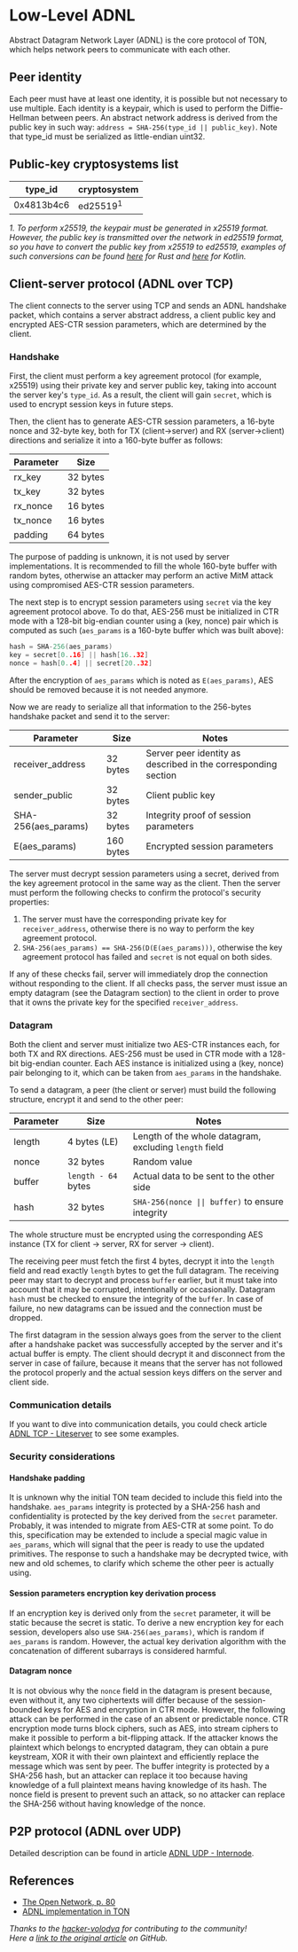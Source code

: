 # Low-Level ADNL 

Abstract Datagram Network Layer (ADNL) is the core protocol of TON, which helps network peers to communicate with each other.

## Peer identity
Each peer must have at least one identity, it is possible but not necessary to use multiple. Each identity is a keypair, which is used to perform the Diffie-Hellman between peers. An abstract network address is derived from the public key in such way: `address = SHA-256(type_id || public_key)`. Note that type_id must be serialized as little-endian uint32.

## Public-key cryptosystems list
| type_id    | cryptosystem        |
|------------|---------------------|
| 0x4813b4c6 | ed25519<sup>1</sup> |

_1. To perform x25519, the keypair must be generated in x25519 format. However, the public key is transmitted over the network in ed25519 format, so you have to convert the public key from x25519 to ed25519, examples of such conversions can be found [here](https://github.com/tonstack/adnl-rs/blob/master/src/integrations/dalek.rs#L10) for Rust and [here](https://github.com/andreypfau/curve25519-kotlin/blob/f008dbc2c0ebc3ed6ca5d3251ffb7cf48edc91e2/src/commonMain/kotlin/curve25519/MontgomeryPoint.kt#L39) for Kotlin._

## Client-server protocol (ADNL over TCP)
The client connects to the server using TCP and sends an ADNL handshake packet, which contains a server abstract address, a client public key and encrypted AES-CTR session parameters, which are determined by the client.

### Handshake
First, the client must perform a key agreement protocol (for example, x25519) using their private key and server public key, taking into account the server key's `type_id`. As a result, the client will gain `secret`, which is used to encrypt session keys in future steps.

Then, the client has to generate AES-CTR session parameters, a 16-byte nonce and 32-byte key, both for TX (client->server) and RX (server->client) directions and serialize it into a 160-byte buffer as follows:

| Parameter    | Size     |
|--------------|----------|
| rx_key       | 32 bytes |
| tx_key       | 32 bytes |
| rx_nonce     | 16 bytes |
| tx_nonce     | 16 bytes |
| padding      | 64 bytes |

The purpose of padding is unknown, it is not used by server implementations. It is recommended to fill the whole 160-byte buffer with random bytes, otherwise an attacker may perform an active MitM attack using compromised AES-CTR session parameters.

The next step is to encrypt session parameters using `secret` via the key agreement protocol above. To do that, AES-256 must be initialized in CTR mode with a 128-bit big-endian counter using a (key, nonce) pair which is computed as such (`aes_params` is a 160-byte buffer which was built above):
```cpp
hash = SHA-256(aes_params)
key = secret[0..16] || hash[16..32]
nonce = hash[0..4] || secret[20..32]
```
After the encryption of `aes_params` which is noted as `E(aes_params)`, AES should be removed because it is not needed anymore.

Now we are ready to serialize all that information to the 256-bytes handshake packet and send it to the server:

| Parameter           | Size      | Notes                                                      |
|---------------------|-----------|------------------------------------------------------------|
| receiver_address    | 32 bytes  | Server peer identity as described in the corresponding section |
| sender_public       | 32 bytes  | Client public key                                          |
| SHA-256(aes_params) | 32 bytes  | Integrity proof of session parameters                      |
| E(aes_params)       | 160 bytes | Encrypted session parameters                               |

The server must decrypt session parameters using a secret, derived from the key agreement protocol in the same way as the client. Then the server must perform the following checks to confirm the protocol's security properties:
1. The server must have the corresponding private key for `receiver_address`, otherwise there is no way to perform the key agreement protocol.
2. `SHA-256(aes_params) == SHA-256(D(E(aes_params)))`, otherwise the key agreement protocol has failed and `secret` is not equal on both sides.

If any of these checks fail, server will immediately drop the connection without responding to the client. If all checks pass, the server must issue an empty datagram (see the Datagram section) to the client in order to prove that it owns the private key for the specified `receiver_address`.


### Datagram

Both the client and server must initialize two AES-CTR instances each, for both TX and RX directions. AES-256 must be used in CTR mode with a 128-bit big-endian counter. Each AES instance is initialized using a (key, nonce) pair belonging to it, which can be taken from `aes_params` in the handshake.

To send a datagram, a peer (the client or server) must build the following structure, encrypt it and send to the other peer:

| Parameter | Size                 | Notes                                                      |
|-----------|----------------------|------------------------------------------------------------|
| length    | 4 bytes (LE)         | Length of the whole datagram, excluding `length` field     |
| nonce     | 32 bytes             | Random value                                               |
| buffer    | `length - 64` bytes  | Actual data to be sent to the other side                   |
| hash      | 32 bytes             | `SHA-256(nonce \|\| buffer)` to ensure integrity             |

The whole structure must be encrypted using the corresponding AES instance (TX for client -> server, RX for server -> client).

The receiving peer must fetch the first 4 bytes, decrypt it into the `length` field and read exactly `length` bytes to get the full datagram. The receiving peer may start to decrypt and process `buffer` earlier, but it must take into account that it may be corrupted, intentionally or occasionally. Datagram `hash` must be checked to ensure the integrity of the `buffer`. In case of failure, no new datagrams can be issued and the connection must be dropped.

The first datagram in the session always goes from the server to the client after a handshake packet was successfully accepted by the server and it's actual buffer is empty. The client should decrypt it and disconnect from the server in case of failure, because it means that the server has not followed the protocol properly and the actual session keys differs on the server and client side.

### Communication details

If you want to dive into communication details, you could check article [ADNL TCP - Liteserver](/v3/documentation/network/protocols/adnl/adnl-tcp) to see some examples.

### Security considerations
#### Handshake padding
It is unknown why the initial TON team decided to include this field into the handshake. `aes_params` integrity is protected by a SHA-256 hash and confidentiality is protected by the key derived from the `secret` parameter. Probably, it was intended to migrate from AES-CTR at some point. To do this, specification may be extended to include a special magic value in `aes_params`, which will signal that the peer is ready to use the updated primitives. The response to such a handshake may be decrypted twice, with new and old schemes, to clarify which scheme the other peer is actually using.

#### Session parameters encryption key derivation process

If an encryption key is derived only from the `secret` parameter, it will be static because the secret is static. To derive a new encryption key for each session, developers also use `SHA-256(aes_params)`, which is random if `aes_params` is random. However, the actual key derivation algorithm with the concatenation of different subarrays is considered harmful.

#### Datagram nonce
It is not obvious why the `nonce` field in the datagram is present because, even without it, any two ciphertexts will differ because of the session-bounded keys for AES and encryption in CTR mode. However, the following attack can be performed in the case of an absent or predictable nonce. CTR encryption mode turns block ciphers, such as AES, into stream ciphers to make it possible to perform a bit-flipping attack. If the attacker knows the plaintext which belongs to encrypted datagram, they can obtain a pure keystream, XOR it with their own plaintext and efficiently replace the message which was sent by peer. The buffer integrity is protected by a SHA-256 hash, but an attacker can replace it too because having knowledge of a full plaintext means having knowledge of its hash. The nonce field is present to prevent such an attack, so no attacker can replace the SHA-256 without having knowledge of the nonce.

## P2P protocol (ADNL over UDP)

Detailed description can be found in article [ADNL UDP - Internode](/v3/documentation/network/protocols/adnl/adnl-udp).

## References
- [The Open Network, p. 80](https://ton.org/ton.pdf)
- [ADNL implementation in TON](https://github.com/ton-blockchain/ton/tree/master/adnl)

_Thanks to the [hacker-volodya](https://github.com/hacker-volodya) for contributing to the community!_  
_Here a [link to the original article](https://github.com/tonstack/ton-docs/tree/main/ADNL) on GitHub._